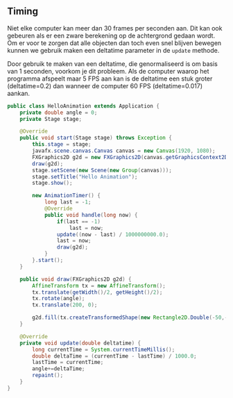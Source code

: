 ## Timing

Niet elke computer kan meer dan 30 frames per seconden aan. Dit kan ook gebeuren als er een zware berekening op de achtergrond gedaan wordt. Om er voor te zorgen dat alle objecten dan toch even snel blijven bewegen kunnen we gebruik maken een deltatime parameter in de `update` methode.

Door gebruik te maken van een deltatime, die genormaliseerd is om basis van 1 seconden, voorkom je dit probleem. Als de computer waarop het programma afspeelt maar 5 FPS aan kan is de deltatime een stuk groter (deltatime=0.2) dan wanneer de computer 60 FPS (deltatime=0.017) aankan.

```java
public class HelloAnimation extends Application {
    private double angle = 0;
    private Stage stage;

    @Override
    public void start(Stage stage) throws Exception {
        this.stage = stage;
        javafx.scene.canvas.Canvas canvas = new Canvas(1920, 1080);
        FXGraphics2D g2d = new FXGraphics2D(canvas.getGraphicsContext2D());
        draw(g2d);
        stage.setScene(new Scene(new Group(canvas)));
        stage.setTitle("Hello Animation");
        stage.show();

        new AnimationTimer() {
            long last = -1;
            @Override
            public void handle(long now) {
                if(last == -1)
                    last = now;
                update((now - last) / 1000000000.0);
                last = now;
                draw(g2d);
            }
        }.start();
    }

    public void draw(FXGraphics2D g2d) {
        AffineTransform tx = new AffineTransform();
        tx.translate(getWidth()/2, getHeight()/2);
        tx.rotate(angle);
        tx.translate(200, 0);

        g2d.fill(tx.createTransformedShape(new Rectangle2D.Double(-50,-50,100,100)));
    }

    @Override
    private void update(double deltatime) {
        long currentTime = System.currentTimeMillis();
        double deltaTime = (currentTime - lastTime) / 1000.0;
        lastTime = currentTime;
        angle+=deltaTime;
        repaint();
    }
}

```
